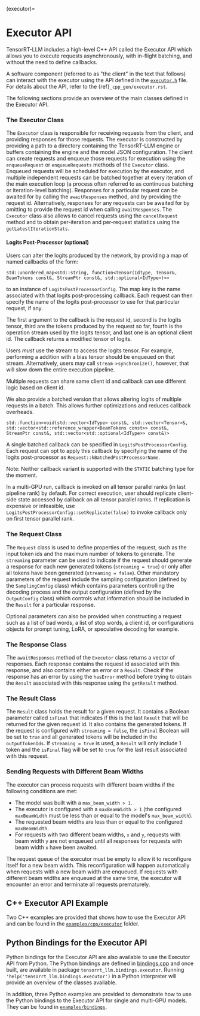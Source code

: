 (executor)=

# Executor API

TensorRT-LLM includes a high-level C++ API called the Executor API which allows you to execute requests
asynchronously, with in-flight batching, and without the need to define callbacks.

A software component (referred to as "the client" in the text that follows) can interact
with the executor using the API defined in the [`executor.h`](source:cpp/include/tensorrt_llm/executor/executor.h) file.
For details about the API, refer to the {ref}`_cpp_gen/executor.rst`.

The following sections provide an overview of the main classes defined in the Executor API.

### The Executor Class

The `Executor` class is responsible for receiving requests from the client, and providing responses for those requests. The executor is constructed by providing a path to a directory containing the TensorRT-LLM engine or buffers containing the engine and the model JSON configuration. The client can create requests and enqueue those requests for execution using the `enqueueRequest` or `enqueueRequests` methods of the `Executor` class. Enqueued requests will be scheduled for execution by the executor, and multiple independent requests can be batched together at every iteration of the main execution loop (a process often referred to as continuous batching or iteration-level batching). Responses for a particular request can be awaited for by calling the `awaitResponses` method, and by providing the request id. Alternatively, responses for any requests can be awaited for by omitting to provide the request id when calling `awaitResponses`. The `Executor` class also allows to cancel requests using the `cancelRequest` method and to obtain per-iteration and per-request statistics using the `getLatestIterationStats`.

#### Logits Post-Processor (optional)

Users can alter the logits produced by the network, by providing a map of named callbacks of the form:

```
std::unordered_map<std::string, function<Tensor(IdType, Tensor&, BeamTokens const&, StreamPtr const&, std::optional<IdType>)>>
```
to an instance of `LogitsPostProcessorConfig`. The map key is the name associated with that logits post-processing callback. Each request can then specify the name of the logits post-processor to use for that particular request, if any.

The first argument to the callback is the request id, second is the logits tensor, third are the tokens produced by the request so far, fourth is the operation stream used by the logits tensor, and last one is an optional client id. The callback returns a modified tensor of logits.

Users *must* use the stream to access the logits tensor. For example, performing a addition with a bias tensor should be enqueued on that stream.
Alternatively, users may call `stream->synchronize()`, however, that will slow down the entire execution pipeline.

Multiple requests can share same client id and callback can use different logic based on client id.

We also provide a batched version that allows altering logits of multiple requests in a batch. This allows further optimizations and reduces callback overheads.

```
std::function<void(std::vector<IdType> const&, std::vector<Tensor>&, std::vector<std::reference_wrapper<BeamTokens const>> const&, StreamPtr const&, std::vector<std::optional<IdType>> const&)>
```

A single batched callback can be specified in `LogitsPostProcessorConfig`. Each request can opt to apply this callback by specifying the name of the logits
post-processor as `Request::kBatchedPostProcessorName`.

Note: Neither callback variant is supported with the `STATIC` batching type for the moment.

In a multi-GPU run, callback is invoked on all tensor parallel ranks (in last pipeline rank) by default.
For correct execution, user should replicate client-side state accessed by callback on all tensor parallel ranks.
If replication is expensive or infeasible, use `LogitsPostProcessorConfig::setReplicate(false)` to invoke callback only on first tensor parallel rank.

### The Request Class

The `Request` class is used to define properties of the request, such as the input token ids and the maximum number of tokens to generate. The `streaming` parameter can be used to indicate if the request should generate a response for each new generated tokens (`streaming = true`) or only after all tokens have been generated (`streaming = false`). Other mandatory parameters of the request include the sampling configuration (defined by the `SamplingConfig` class) which contains parameters controlling the decoding process and the output configuration (defined by the `OutputConfig` class) which controls what information should be included in the `Result` for a particular response.

Optional parameters can also be provided when constructing a request such as a list of bad words, a list of stop words, a client id, or configurations objects for prompt tuning, LoRA, or speculative decoding for example.

### The Response Class

The `awaitResponses` method of the `Executor` class returns a vector of responses. Each response contains the request id associated with this response, and also contains either an error or a `Result`. Check if the response has an error by using the `hasError` method before trying to obtain the `Result` associated with this response using the `getResult` method.

### The Result Class

The `Result` class holds the result for a given request. It contains a Boolean parameter called `isFinal` that indicates if this is the last `Result` that will be returned for the given request id. It also contains the generated tokens. If the request is configured with `streaming = false`, the `isFinal` Boolean will be set to `true` and all generated tokens will be included in the `outputTokenIds`. If `streaming = true` is used, a `Result` will only include 1 token and the `isFinal` flag will be set to `true` for the last result associated with this request.

### Sending Requests with Different Beam Widths

The executor can process requests with different beam widths if the following conditions are met:

- The model was built with a `max_beam_width > 1`.
- The executor is configured with a `maxBeamWidth > 1` (the configured `maxBeamWidth` must be less than or equal to the model's `max_beam_width`).
- The requested beam widths are less than or equal to the configured `maxBeamWidth`.
- For requests with two different beam widths, `x` and `y`, requests with beam width `y` are not enqueued until all responses for requests with beam width `x` have been awaited.

The request queue of the executor must be empty to allow it to reconfigure itself for a new beam width. This reconfiguration will happen automatically when requests with a new beam width are enqueued. If requests with different beam widths are enqueued at the same time, the executor will encounter an error and terminate all requests prematurely.

## C++ Executor API Example

Two C++ examples are provided that shows how to use the Executor API and can be found in the [`examples/cpp/executor`](source:examples/cpp/executor/) folder.

## Python Bindings for the Executor API

Python bindings for the Executor API are also available to use the Executor API from Python. The Python bindings are defined in [bindings.cpp](source:cpp/tensorrt_llm/pybind/executor/bindings.cpp) and once built, are available in package `tensorrt_llm.bindings.executor`. Running `'help('tensorrt_llm.bindings.executor')` in a Python interpreter will provide an overview of the classes available.

In addition, three Python examples are provided to demonstrate how to use the Python bindings to the Executor API for single and multi-GPU models. They can be found in [`examples/bindings`](source:examples/bindings).
